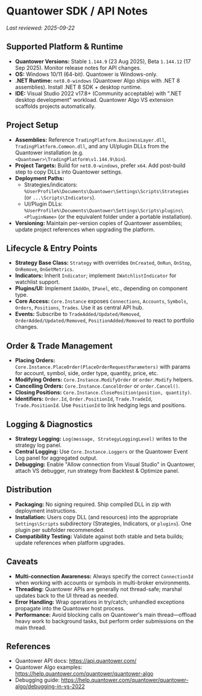 # Quantower SDK / API Notes

_Last reviewed: 2025-09-22_

## Supported Platform & Runtime
- **Quantower Versions:** Stable `1.144.9` (23 Aug 2025), Beta `1.144.12` (17 Sep 2025). Monitor release notes for API changes.
- **OS:** Windows 10/11 (64-bit). Quantower is Windows-only.
- **.NET Runtime:** `net8.0-windows` (Quantower Algo ships with .NET 8 assemblies). Install .NET 8 SDK + desktop runtime.
- **IDE:** Visual Studio 2022 v17.8+ (Community acceptable) with ".NET desktop development" workload. Quantower Algo VS extension scaffolds projects automatically.

## Project Setup
- **Assemblies:** Reference `TradingPlatform.BusinessLayer.dll`, `TradingPlatform.Common.dll`, and any UI/plugin DLLs from the Quantower installation (e.g. `<Quantower>\TradingPlatform\v1.144.9\bin`).
- **Project Targets:** Build for `net8.0-windows`, prefer `x64`. Add post-build step to copy DLLs into Quantower settings.
- **Deployment Paths:**
  - Strategies/indicators: `%UserProfile%\Documents\Quantower\Settings\Scripts\Strategies` (or `...\Scripts\Indicators`).
  - UI/Plugin DLLs: `%UserProfile%\Documents\Quantower\Settings\Scripts\plugins\<PluginName>` (or the equivalent folder under a portable installation).
- **Versioning:** Maintain per-version copies of Quantower assemblies; update project references when upgrading the platform.

## Lifecycle & Entry Points
- **Strategy Base Class:** `Strategy` with overrides `OnCreated`, `OnRun`, `OnStop`, `OnRemove`, `OnGetMetrics`.
- **Indicators:** Inherit `Indicator`; implement `IWatchlistIndicator` for watchlist support.
- **Plugins/UI:** Implement `IAddOn`, `IPanel`, etc., depending on component type.
- **Core Access:** `Core.Instance` exposes `Connections`, `Accounts`, `Symbols`, `Orders`, `Positions`, `Trades`. Use it as central API hub.
- **Events:** Subscribe to `TradeAdded/Updated/Removed`, `OrderAdded/Updated/Removed`, `PositionAdded/Removed` to react to portfolio changes.

## Order & Trade Management
- **Placing Orders:** `Core.Instance.PlaceOrder(PlaceOrderRequestParameters)` with params for account, symbol, side, order type, quantity, price, etc.
- **Modifying Orders:** `Core.Instance.ModifyOrder` or `order.Modify` helpers.
- **Cancelling Orders:** `Core.Instance.CancelOrder` or `order.Cancel()`.
- **Closing Positions:** `Core.Instance.ClosePosition(position, quantity)`.
- **Identifiers:** `Order.Id`, `Order.PositionId`, `Trade.TradeId`, `Trade.PositionId`. Use `PositionId` to link hedging legs and positions.

## Logging & Diagnostics
- **Strategy Logging:** `Log(message, StrategyLoggingLevel)` writes to the strategy log panel.
- **Central Logging:** Use `Core.Instance.Loggers` or the Quantower Event Log panel for aggregated output.
- **Debugging:** Enable "Allow connection from Visual Studio" in Quantower, attach VS debugger, run strategy from Backtest & Optimize panel.

## Distribution
- **Packaging:** No signing required. Ship compiled DLL in zip with deployment instructions.
- **Installation:** Users copy DLL (and resources) into the appropriate `Settings\Scripts` subdirectory (Strategies, Indicators, or `plugins`). One plugin per subfolder recommended.
- **Compatibility Testing:** Validate against both stable and beta builds; update references when platform upgrades.

## Caveats
- **Multi-connection Awareness:** Always specify the correct `ConnectionId` when working with accounts or symbols in multi-broker environments.
- **Threading:** Quantower APIs are generally not thread-safe; marshal updates back to the UI thread as needed.
- **Error Handling:** Wrap operations in try/catch; unhandled exceptions propagate into the Quantower host process.
- **Performance:** Avoid blocking calls on Quantower's main thread—offload heavy work to background tasks, but perform order submissions on the main thread.

## References
- Quantower API docs: <https://api.quantower.com/>
- Quantower Algo examples: <https://help.quantower.com/quantower/quantower-algo>
- Debugging guide: <https://help.quantower.com/quantower/quantower-algo/debugging-in-vs-2022>
